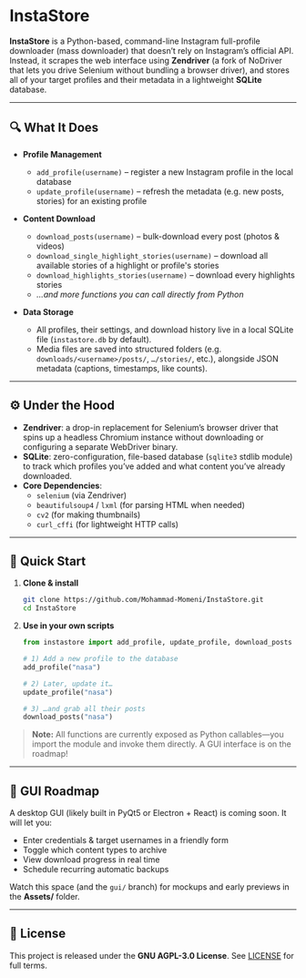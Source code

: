 # InstaStore

**InstaStore** is a Python-based, command-line Instagram full-profile downloader (mass downloader) that doesn’t rely on Instagram’s official API. Instead, it scrapes the web interface using **Zendriver** (a fork of NoDriver that lets you drive Selenium without bundling a browser driver), and stores all of your target profiles and their metadata in a lightweight **SQLite** database.

---

## 🔍 What It Does

- **Profile Management**  
  - `add_profile(username)` – register a new Instagram profile in the local database  
  - `update_profile(username)` – refresh the metadata (e.g. new posts, stories) for an existing profile  

- **Content Download**  
  - `download_posts(username)` – bulk-download every post (photos & videos)  
  - `download_single_highlight_stories(username)` – download all available stories of a highlight or profile's stories  
  - `download_highlights_stories(username)` – download every highlights stories  
  - _…and more functions you can call directly from Python_  

- **Data Storage**  
  - All profiles, their settings, and download history live in a local SQLite file (`instastore.db` by default).  
  - Media files are saved into structured folders (e.g. `downloads/<username>/posts/`, `…/stories/`, etc.), alongside JSON metadata (captions, timestamps, like counts).

---

## ⚙️ Under the Hood

- **Zendriver**: a drop-in replacement for Selenium’s browser driver that spins up a headless Chromium instance without downloading or configuring a separate WebDriver binary.  
- **SQLite**: zero-configuration, file-based database (`sqlite3` stdlib module) to track which profiles you’ve added and what content you’ve already downloaded.  
- **Core Dependencies**:  
  - `selenium` (via Zendriver)  
  - `beautifulsoup4` / `lxml` (for parsing HTML when needed)  
  - `cv2` (for making thumbnails)  
  - `curl_cffi` (for lightweight HTTP calls)  

---

## 🚀 Quick Start

1. **Clone & install**  
   ```bash
   git clone https://github.com/Mohammad-Momeni/InstaStore.git
   cd InstaStore
   ```

2. **Use in your own scripts**  
   ```python
   from instastore import add_profile, update_profile, download_posts

   # 1) Add a new profile to the database
   add_profile("nasa")

   # 2) Later, update it…
   update_profile("nasa")

   # 3) …and grab all their posts
   download_posts("nasa")
   ```

> **Note:** All functions are currently exposed as Python callables—you import the module and invoke them directly. A GUI interface is on the roadmap!

---

## 🎨 GUI Roadmap

A desktop GUI (likely built in PyQt5 or Electron + React) is coming soon. It will let you:

- Enter credentials & target usernames in a friendly form  
- Toggle which content types to archive  
- View download progress in real time  
- Schedule recurring automatic backups  

Watch this space (and the `gui/` branch) for mockups and early previews in the **Assets/** folder.

---

## 📄 License

This project is released under the **GNU AGPL-3.0 License**. See [LICENSE](LICENSE) for full terms.
